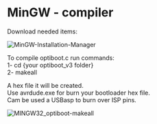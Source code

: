 # MinGW - compiler

Download needed items:


![MinGW-Installation-Manager](https://user-images.githubusercontent.com/16022034/121951538-6d8d4b00-cd31-11eb-8616-a27f1a3c677e.png)

To compile optiboot.c run commands:<br>
1- cd {your optiboot_v3 folder}<br>
2- makeall

A hex file it will be created. <br>
Use avrdude.exe for burn your bootloader hex file. <br>
Cam be used a USBasp to burn over ISP pins.<br>

![MINGW32_optiboot-makeall](https://user-images.githubusercontent.com/16022034/121951627-8bf34680-cd31-11eb-8ca2-1a11c2c307f3.png)

